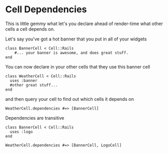 
# Cell Dependencies

This is little gemmy what let's you declare ahead of render-time
what other cells a cell depends on. 

Let's say you've got a hot banner that you put in all of your widgets

    class BannerCell < Cell::Rails
        #... your banner is awesome, and does great stuff.
    end

You can now declare in your other cells that they use this banner cell

    class WeatherCell < Cell::Rails
      uses :banner
      #other great stuff...
    end

and then query your cell to find out which cells it depends on

    WeatherCell.dependencies #=> [BannerCell]

Dependencies are transitive

    class BannerCell < Cell::Rails
      uses :logo
    end
    
    WeatherCell.dependencies #=> [BannerCell, LogoCell]

